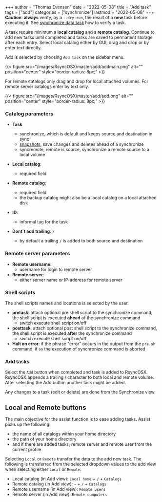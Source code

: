 +++
author = "Thomas Evensen"
date = "2022-05-08"
title =  "Add task"
tags = ["add"]
categories = ["synchronize"]
lastmod = "2022-05-08"
+++
**Caution**:  **always** verify, by a `--dry-run`,  the result of a **new** task before executing it. See  [synchronize data task](/post/singletask/) how to verify a task.

A task require minimum a **local catalog** and a **remote catalog**. Continue to add new tasks until completed and tasks are saved to permanent storage after each entry. Select local catalog either by GUI, drag and drop or by enter text directly.

Add is selected by choosing `Add task` on the sidebar menu.

{{< figure src="/images/RsyncOSX/master/add/addmain.png" alt="" position="center" style="border-radius: 8px;" >}}

For remote catalogs only drag and drop for local attached volumes. For remote server catalogs enter by text only.

{{< figure src="/images/RsyncOSX/master/add/add.png" alt="" position="center" style="border-radius: 8px;" >}}

### Catalog parameters

- **Task**
  
  - synchronize, which is default and keeps source and destination in sync
  - [snapshots](/post/snapshots/), save changes and deletes ahead of a synchronize
  - syncremote, remote is source, synchronize a remote source to a local volume

- **Local catalog**:
  
  - required field

- **Remote catalog**:
  
  - required field
  - the backup catalog might also be a local catalog on a local attached disk

- **ID**:
  
  - informal tag for the task

- **Dont´t add trailing**: `/`
  
  - by default a trailing `/` is added to both source and destination

### Remote server parameters

- **Remote username**:
  - username for login to remote server
- **Remote server**:
  - either server name or IP-address for remote server

### Shell scripts

The shell scripts names and locations is selected by the user.

- **pretask**: attach optional pre shell script to the synchronize command, the shell script is executed **ahead** of the synchronize command
  - switch execute shell script on/off
- **posttask**: attach optional post shell script to the synchronize command, the shell script is executed **after** the synchronize command
  - switch execute shell script on/off
- **Halt on error**: if the phrase "error" occurs in the output from the `pre.sh` command, if `on` the execution of synchronize command is aborted

### Add tasks

Select the `Add` button when completed and task is added to RsyncOSX. RsyncOSX appends a trailing / character to both local and remote volume. After selecting the Add button another task might be added.

Any changes to a task (edit or delete) are done from the Synchronize view.

## Local and Remote buttons

The main objective for the assist function is to ease adding tasks. Assist picks up the following:

- the name of all catalogs within your home directory
- the path of your home directory
- and if there are added tasks, remote server and remote user from the current profile

Selecting `Local` or `Remote` transfer the data to the add new task. The following is transferred from the selected dropdown values to the add view when selecting either `Local` or `Remote`:

- Local catalog (in Add view): `Local home`  + `/` + `Catalogs`
- Remote catalog (in Add view): `~`  + `/` + `Catalogs`
- Remote username (in Add view): `Remote users`
- Remote server (in Add view): `Remote computers`

